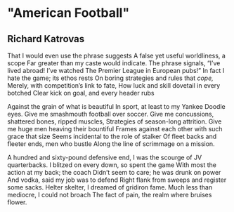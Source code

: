 # "American Football"
## Richard Katrovas
That I would even use the phrase suggests
A false yet useful worldliness, a scope
Far greater than my caste would indicate.
The phrase signals, “I’ve lived abroad! I’ve watched
The Premier League in European pubs!”
In fact I hate the game; its ethos rests
On boring strategies and rules that _cope,_
Merely, with competition’s link to fate,
How luck and skill dovetail in every botched
Clear kick on goal, and every header rubs

Against the grain of what is beautiful
In sport, at least to my Yankee Doodle eyes.
Give me smashmouth football over soccer.
Give me concussions, shattered bones, ripped muscles,
Strategies of season-long attrition.
Give me huge men heaving their bountiful
Frames against each other with such grace that size
Seems incidental to the role of stalker
Of fleet backs and fleeter ends, men who bustle
Along the line of scrimmage on a mission.

A hundred and sixty-pound defensive end,
I was the scourge of JV quarterbacks.
I blitzed on every down, so spent the game
With most the action at my back; the coach
Didn’t seem to care; he was drunk on power
And vodka, said my job was to defend
Right flank from sweeps and register some sacks.
Helter skelter, I dreamed of gridiron fame.
Much less than mediocre, I could not broach
The fact of pain, the realm where bruises flower.